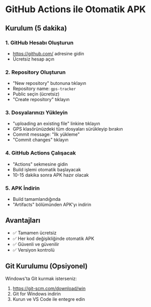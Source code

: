 # GitHub Actions ile Otomatik APK

## Kurulum (5 dakika)

### 1. GitHub Hesabı Oluşturun
- https://github.com/ adresine gidin
- Ücretsiz hesap açın

### 2. Repository Oluşturun
- "New repository" butonuna tıklayın
- Repository name: `gps-tracker`
- Public seçin (ücretsiz)
- "Create repository" tıklayın

### 3. Dosyalarınızı Yükleyin
- "uploading an existing file" linkine tıklayın
- GPS klasörünüzdeki tüm dosyaları sürükleyip bırakın
- Commit message: "İlk yükleme"
- "Commit changes" tıklayın

### 4. GitHub Actions Çalışacak
- "Actions" sekmesine gidin
- Build işlemi otomatik başlayacak
- 10-15 dakika sonra APK hazır olacak

### 5. APK İndirin
- Build tamamlandığında
- "Artifacts" bölümünden APK'yı indirin

## Avantajları
- ✅ Tamamen ücretsiz
- ✅ Her kod değişikliğinde otomatik APK
- ✅ Güvenli ve güvenilir
- ✅ Versiyon kontrolü

## Git Kurulumu (Opsiyonel)
Windows'ta Git kurmak isterseniz:
1. https://git-scm.com/download/win
2. Git for Windows indirin
3. Kurun ve VS Code ile entegre edin 